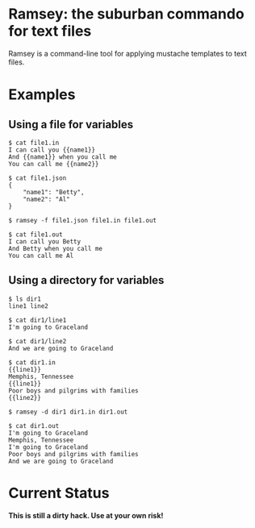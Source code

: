 # Ramsey: the suburban commando for text files

Ramsey is a command-line tool for applying mustache templates to text files.

# Examples

## Using a file for variables

    $ cat file1.in
    I can call you {{name1}}
    And {{name1}} when you call me
    You can call me {{name2}}

    $ cat file1.json
    {
        "name1": "Betty",
        "name2": "Al"
    }

    $ ramsey -f file1.json file1.in file1.out

    $ cat file1.out
    I can call you Betty
    And Betty when you call me
    You can call me Al


## Using a directory for variables

    $ ls dir1
    line1 line2

    $ cat dir1/line1
    I'm going to Graceland

    $ cat dir1/line2
    And we are going to Graceland

    $ cat dir1.in
    {{line1}}
    Memphis, Tennessee
    {{line1}}
    Poor boys and pilgrims with families
    {{line2}}

    $ ramsey -d dir1 dir1.in dir1.out

    $ cat dir1.out
    I'm going to Graceland
    Memphis, Tennessee
    I'm going to Graceland
    Poor boys and pilgrims with families
    And we are going to Graceland


# Current Status

**This is still a dirty hack. Use at your own risk!**

